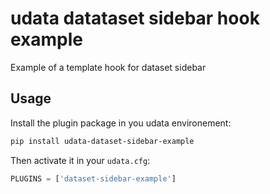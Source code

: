 # udata datataset sidebar hook example

Example of a template hook for dataset sidebar

## Usage

Install the plugin package in you udata environement:

```bash
pip install udata-dataset-sidebar-example
```

Then activate it in your `udata.cfg`:

```python
PLUGINS = ['dataset-sidebar-example']
```

